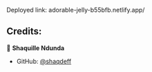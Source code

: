 Deployed link: adorable-jelly-b55bfb.netlify.app/

## Credits:

👤 **Shaquille Ndunda**

- GitHub: [@shaqdeff](https://github.com/shaqdeff)

